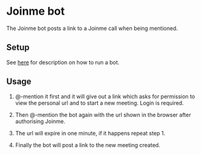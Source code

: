 # Joinme bot

The Joinme bot posts a link to a Joinme call when being mentioned.

## Setup

See [here](https://zulipchat.com/api/running-bots#running-a-bot) for description
on how to run a bot.

## Usage

1. @-mention it first and it will give out a link which asks for permission
   to view the personal url and to start a new meeting. Login is required.

2. Then @-mention the bot again with the url shown in the browser after
   authorising Joinme.

3. The url will expire in one minute, if it happens repeat step 1.

4. Finally the bot will post a link to the new meeting created.
